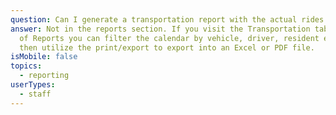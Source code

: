 ```yaml
---
question: Can I generate a transportation report with the actual rides listed?
answer: Not in the reports section. If you visit the Transportation tab instead
  of Reports you can filter the calendar by vehicle, driver, resident etc. and
  then utilize the print/export to export into an Excel or PDF file.
isMobile: false
topics:
  - reporting
userTypes:
  - staff
---
```

